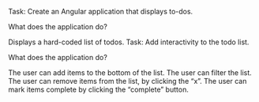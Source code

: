 Task: Create an Angular application that displays to-dos.

What does the application do?

Displays a hard-coded list of todos.
Task: Add interactivity to the todo list.

What does the application do?

The user can add items to the bottom of the list.
The user can filter the list.
The user can remove items from the list, by clicking the “x”.
The user can mark items complete by clicking the “complete” button.
